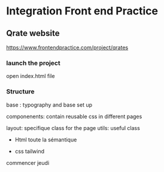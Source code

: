 # Integration Front end Practice

## Qrate website

https://www.frontendpractice.com/project/qrates

### launch the project

open index.html file

### Structure

base : typography and base set up

componenents: contain reusable css in different pages

layout: specifique class for the page
utils: useful class

- Html toute la sémantique

- css tailwind

commencer jeudi
